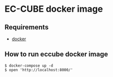 EC-CUBE docker image
======================

Requirements
--------------------

- [docker](https://www.docker.com/)


How to run eccube docker image
---------------------


```
$ docker-compose up -d
$ open 'http://localhost:8000/'
```


